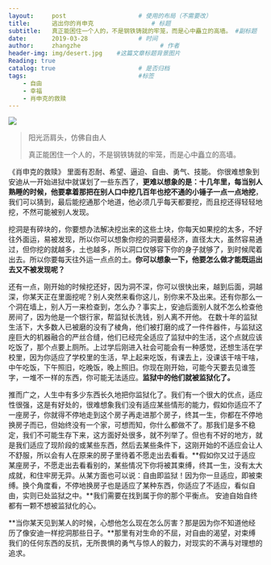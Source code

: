 ```yaml
---
layout:     post                    # 使用的布局（不需要改）
title:      逃出你的肖申克                # 标题 
subtitle:   真正能困住一个人的，不是钢铁铸就的牢笼，而是心中矗立的高墙。 #副标题
date:       2019-03-28              # 时间
author:     zhangzhe                      # 作者
header-img: img/desert.jpg    #这篇文章标题背景图片
Reading: true
catalog: true                       # 是否归档
tags:                               #标签
    - 自由
    - 幸福
    - 肖申克的救赎
---
```


![](https://ws1.sinaimg.cn/large/007aIiGTly1g2aamgcjfqj30u00gv0tz.jpg)
> 阳光沥肩头，仿佛自由人  
>
> 真正能困住一个人的，不是钢铁铸就的牢笼，而是心中矗立的高墙。



《肖申克的救赎》
里面有忍耐、希望、逼迫、自由、勇气、技能。
你很难想象到安迪从一开始进狱中就谋划了一些东西了，**更难以想象的是：十几年里，每当别人熟睡的时候，他要拿着那把在别人口中挖几百年也挖不通的小锤子一点一点地挖**，我们可以猜到，最后能挖通那个地道，他必须几乎每天都要挖，而且挖还得轻轻地挖，不然可能被别人发现。

挖洞是有碎块的，你要想办法解决挖出来的这些土块，你每天如果挖的太多，不好往外面运，易被发现，所以你可以想象你挖的洞要最经济，直径太大，虽然容易通过，但你挖的就越多，土也越多，所以洞口仅够容下你的身子就够了，到时候爬着出去。所以你要每天往外运一点点的土。**你可以想象一下，他要怎么做才能既运出去又不被发现呢？**

还有一点，刚开始的时候挖还好，因为洞不深，你可以很快出来，越到后面，洞越深，你某天正在里面挖呢？别人突然来看你这儿，别你来不及出来。还有你那么一个洞在墙上，别人万一来检查到，怎么办？事实上，安迪后面别人就不怎么检查他房间了，因为他是一个银行家，帮监狱长洗钱，别人离不开他。
在数十年的监狱生活下，大多数人已被磨的没有了棱角，他们被打磨的成了一件件器件，与监狱这座巨大的机器融合的严丝合缝，他们已经完全适应了监狱中的生活，这个点就应该吃饭了，那个点要上厕所。上过学后刚进入社会可能会有一种感觉，还想生活在学校里，因为你适应了学校里的生活，早上起来吃饭，有课去上，没课该干啥干啥，中午吃饭，下午照旧，吃晚饭，晚上照旧。你现在刚开始，可能今天要去见谁签字，一堆不一样的东西，你可能无法适应。**监狱中的他们就被监狱化了。**

推而广之，人生中有多少东西长久地把你监狱化了。我们有一个很大的优点，适应性很强，这是有好处的，很难想象我们没有适应某些情形的能力，假如你适应不了一座房子，你就得不停地走到这个房子再走进那个房子，终其一生，你都在不停地换房子而已，但始终没有一个家，可想而知，你什么都做不了。那我们是多不稳定，我们不可能生存下来，这方面好处很多，就不列举了。但也有不好的地方，就是我们适应了现阶段的或某些东西，然后去某些条件下，这刚开始的不适应会让人不舒服，所以会有人在原来的房子里待着不愿走出去看看。**假如你又过于适应某座房子，不愿走出去看看别的，某些情况下你将被其束缚，终其一生，没有太大成就，和住牢房无异。从某方面也可以说：自由即监狱！因为你一旦适应，即被束缚。换个角度看，不停地换房子也是适应了某种东西，你适应了不适应，看似自由，实则已处监狱之中。**我们需要在找到属于你的那个平衡点。
安迪自始自终都有一颗不想被监狱化的心。

**当你某天见到某人的时候，心想他怎么现在怎么厉害？那是因为你不知道他经历了像安迪一样挖洞那些日子。**那里有对生命的不屈，对自由的渴望，对束缚我们的任何东西的反抗，无所畏惧的勇气与惊人的毅力，对现实的不满与对理想的追求。



